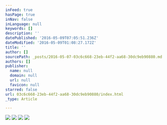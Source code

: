 ```yaml
---
inFeed: true
hasPage: true
inNav: false
inLanguage: null
keywords: []
description: ''
datePublished: '2016-05-09T07:05:51.236Z'
dateModified: '2016-05-09T01:08:27.172Z'
title: ''
author: []
sourcePath: _posts/2016-05-07-03c6c668-23eb-44f2-aa68-30dc9eb90880.md
authors: []
publisher:
  name: null
  domain: null
  url: null
  favicon: null
starred: false
url: 03c6c668-23eb-44f2-aa68-30dc9eb90880/index.html
_type: Article

---
```

![](https://the-grid-user-content.s3-us-west-2.amazonaws.com/6e388a23-ccbf-4310-a399-8e95697a6ddd.jpg)
![](https://the-grid-user-content.s3-us-west-2.amazonaws.com/5a7b2b39-134c-41ed-acb5-a414685ac594.jpg)
![](https://the-grid-user-content.s3-us-west-2.amazonaws.com/66c67d84-567a-44ca-951b-075bb888f4bf.jpg)
![](https://the-grid-user-content.s3-us-west-2.amazonaws.com/11f146af-872b-4b31-90e2-47d25a1ce732.jpg)